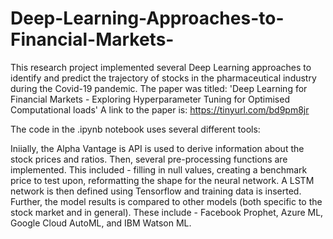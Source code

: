 # Deep-Learning-Approaches-to-Financial-Markets-
This research project implemented several Deep Learning approaches to identify and predict the trajectory of stocks in the pharmaceutical industry during the   Covid-19 pandemic. The paper was titled: 
'Deep Learning for Financial Markets - Exploring Hyperparameter Tuning for Optimised Computational loads'
A link to the paper is: https://tinyurl.com/bd9pm8jr

The code in the .ipynb notebook uses several different tools: 

Iniially, the Alpha Vantage is API is used to derive information about the stock prices and ratios. 
Then, several pre-processing functions are implemented. This included - filling in null values, creating a benchmark price to test upon, reformatting the shape for the neural network. 
A LSTM network is then defined using Tensorflow and training data is inserted. 
Further, the model results is compared to other models (both specific to the stock market and in general). These include - Facebook Prophet, Azure ML, Google Cloud AutoML, and IBM Watson ML. 
